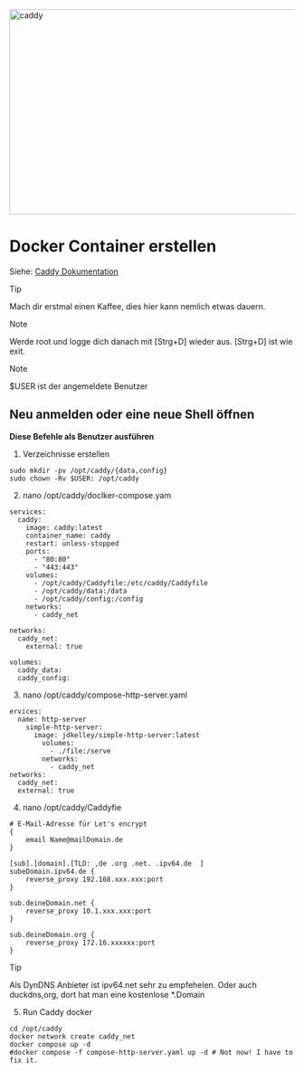 
<img width="1200" height="363" alt="caddy" src="https://github.com/user-attachments/assets/c66add0c-d043-4c32-8568-405454cb88ac" />

# Docker Container erstellen
Siehe: [Caddy Dokumentation](https://caddyserver.com/)

> [!TIP]
> Mach dir erstmal einen Kaffee, dies hier kann nemlich etwas dauern.

> [!NOTE]
> Werde root und logge dich danach mit [Strg+D] wieder aus.
> [Strg+D] ist wie exit.

> [!NOTE]
> $USER ist der angemeldete Benutzer

## Neu anmelden oder eine neue Shell öffnen

**Diese Befehle als Benutzer ausführen**
1. Verzeichnisse erstellen
```
sudo mkdir -pv /opt/caddy/{data,config}
sudo chown -Rv $USER: /opt/caddy
```

2. nano /opt/caddy/doclker-compose.yam
```
services:
  caddy:
    image: caddy:latest
    container_name: caddy
    restart: unless-stopped
    ports:
      - "80:80"
      - "443:443"
    volumes:
      - /opt/caddy/Caddyfile:/etc/caddy/Caddyfile
      - /opt/caddy/data:/data
      - /opt/caddy/config:/config
    networks:
      - caddy_net

networks:
  caddy_net:
    external: true

volumes:
  caddy_data:
  caddy_config:
```

3. nano /opt/caddy/compose-http-server.yaml
```
ervices:
  name: http-server
    simple-http-server:
      image: jdkelley/simple-http-server:latest
        volumes:
          - ./file:/serve
        networks:
          - caddy_net
networks:
  caddy_net:
  external: true
```

4. nano /opt/caddy/Caddyfie
```
# E-Mail-Adresse für Let's encrypt
{
    email Name@mailDomain.de
}

[sub].[domain].[TLD: ,de .org .net. .ipv64.de  ]
subeDomain.ipv64.de {
    reverse_proxy 192.168.xxx.xxx:port
}

sub.deineDomain.net {
    reverse_proxy 10.1.xxx.xxx:port
}

sub.deineDomain.org {
    reverse_proxy 172.16.xxxxxx:port
}
```

> [!TIP]
> Als DynDNS Anbieter ist ipv64.net sehr zu empfehelen.
> Oder auch duckdns,org, dort hat man eine kostenlose *.Domain

5. Run Caddy docker
```
cd /opt/caddy
docker network create caddy_net
docker compose up -d
#docker compose -f compose-http-server.yaml up -d # Not now! I have to fix it.
```



